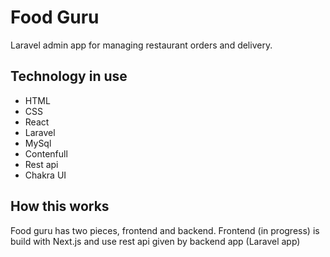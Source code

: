 # Food Guru

Laravel admin app for managing restaurant orders and delivery.

## Technology in use

- HTML
- CSS
- React
- Laravel
- MySql
- Contenfull
- Rest api
- Chakra UI

## How this works

Food guru has two pieces, frontend and backend.
Frontend (in progress) is build with Next.js and use rest api given by backend app (Laravel app)
